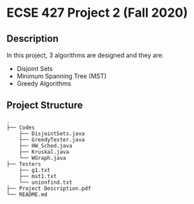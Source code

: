 # ECSE 427 Project 2 (Fall 2020)

## Description
In this project, 3 algorithms are designed and they are:
- Disjoint Sets
- Minimum Spanning Tree (MST) 
- Greedy Algorithms


## Project Structure

```console
.
├── Codes
    ├── DisjointSets.java
    ├── GreedyTester.java
    ├── HW_Sched.java
    ├── Kruskal.java
    └── WGraph.java
├── Testers
    ├── g1.txt
    ├── mst1.txt
    └── unionfind.txt
├── Project Description.pdf
└── README.md
```
